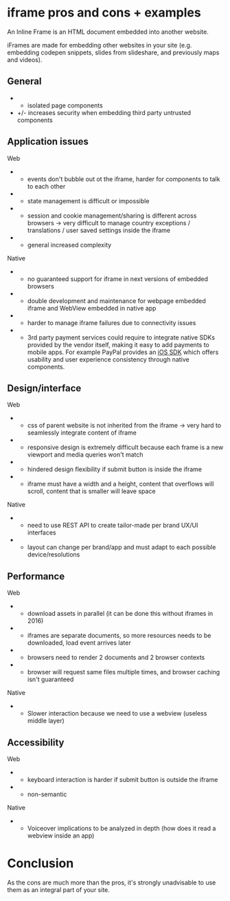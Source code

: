# iframe pros and cons + examples

An Inline Frame is an HTML document embedded into another website.

iFrames are made for embedding other websites in your site (e.g. embedding codepen snippets, slides from slideshare, and previously maps and videos).

## General

+ + isolated page components
+ +/- increases security when embedding third party untrusted components

## Application issues

Web

- - events don't bubble out ot the iframe, harder for components to talk to each other
- - state management is difficult or impossible 
- - session and cookie management/sharing is different across browsers -> very difficult to manage country exceptions / translations / user saved settings inside the iframe 
- - general increased complexity

Native

- - no guaranteed support for iframe in next versions of embedded browsers
- - double development and maintenance for webpage embedded iframe and WebView embedded in native app
- - harder to manage iframe failures due to connectivity issues
- -	3rd party payment services could require to integrate native SDKs provided by the vendor itself, making it easy to add payments to mobile apps. For example PayPal provides an [iOS SDK](https://github.com/paypal/PayPal-iOS-SDK) which offers usability and user experience consistency through native components.

## Design/interface

Web

- - css of parent website is not inherited from the iframe -> very hard to seamlessly integrate content of iframe
- - responsive design is extremely difficult because each frame is a new viewport and media queries won't match
- - hindered design flexibility if submit button is inside the iframe
- - iframe must have a width and a height, content that overflows will scroll, content that is smaller will leave space

Native

- - need to use REST API to create tailor-made per brand UX/UI interfaces
- - layout can change per brand/app and must adapt to each possible device/resolutions

## Performance

Web

- + download assets in parallel (it can be done this without iframes in 2016)
- - iframes are separate documents, so more resources needs to be downloaded, load event arrives later
- - browsers need to render 2 documents and 2 browser contexts
- - browser will request same files multiple times, and browser caching isn't guaranteed

Native

- - Slower interaction because we need to use a webview (useless middle layer)

## Accessibility

Web

- - keyboard interaction is harder if submit button is outside the iframe
- - non-semantic

Native

- - Voiceover implications to be analyzed in depth (how does it read a webview inside an app)

# Conclusion

As the cons are much more than the pros, it's strongly unadvisable to use them as an integral part of your site.
